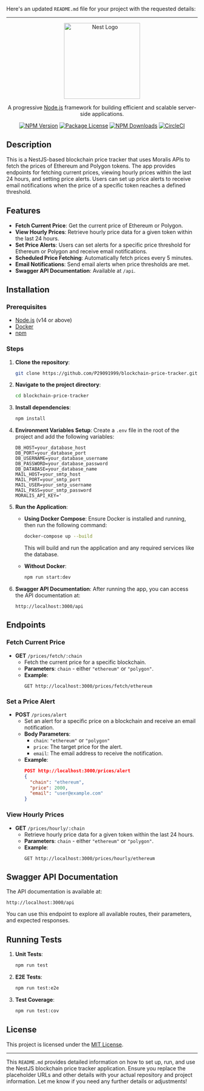Here's an updated `README.md` file for your project with the requested details:

---

<p align="center">
  <a href="http://nestjs.com/" target="blank"><img src="https://nestjs.com/img/logo-small.svg" width="200" alt="Nest Logo" /></a>
</p>

<p align="center">A progressive <a href="http://nodejs.org" target="_blank">Node.js</a> framework for building efficient and scalable server-side applications.</p>
<p align="center">
  <a href="https://www.npmjs.com/~nestjscore" target="_blank"><img src="https://img.shields.io/npm/v/@nestjs/core.svg" alt="NPM Version" /></a>
  <a href="https://www.npmjs.com/~nestjscore" target="_blank"><img src="https://img.shields.io/npm/l/@nestjs/core.svg" alt="Package License" /></a>
  <a href="https://www.npmjs.com/~nestjscore" target="_blank"><img src="https://img.shields.io/npm/dm/@nestjs/common.svg" alt="NPM Downloads" /></a>
  <a href="https://circleci.com/gh/nestjs/nest" target="_blank"><img src="https://img.shields.io/circleci/build/github/nestjs/nest/master" alt="CircleCI" /></a>
</p>

## Description

This is a NestJS-based blockchain price tracker that uses Moralis APIs to fetch the prices of Ethereum and Polygon tokens. The app provides endpoints for fetching current prices, viewing hourly prices within the last 24 hours, and setting price alerts. Users can set up price alerts to receive email notifications when the price of a specific token reaches a defined threshold.

## Features

- **Fetch Current Price**: Get the current price of Ethereum or Polygon.
- **View Hourly Prices**: Retrieve hourly price data for a given token within the last 24 hours.
- **Set Price Alerts**: Users can set alerts for a specific price threshold for Ethereum or Polygon and receive email notifications.
- **Scheduled Price Fetching**: Automatically fetch prices every 5 minutes.
- **Email Notifications**: Send email alerts when price thresholds are met.
- **Swagger API Documentation**: Available at `/api`.

## Installation

### Prerequisites
- [Node.js](https://nodejs.org/en/) (v14 or above)
- [Docker](https://www.docker.com/)
- [npm](https://www.npmjs.com/)

### Steps

1. **Clone the repository**:
   ```bash
   git clone https://github.com/P29091999/blockchain-price-tracker.git
   ```

2. **Navigate to the project directory**:
   ```bash
   cd blockchain-price-tracker
   ```

3. **Install dependencies**:
   ```bash
   npm install
   ```

4. **Environment Variables Setup**:
   Create a `.env` file in the root of the project and add the following variables:

   ```env
   DB_HOST=your_database_host
   DB_PORT=your_database_port
   DB_USERNAME=your_database_username
   DB_PASSWORD=your_database_password
   DB_DATABASE=your_database_name
   MAIL_HOST=your_smtp_host
   MAIL_PORT=your_smtp_port
   MAIL_USER=your_smtp_username
   MAIL_PASS=your_smtp_password
   MORALIS_API_KEY='
   ```

5. **Run the Application**:
   - **Using Docker Compose**:
     Ensure Docker is installed and running, then run the following command:
     ```bash
     docker-compose up --build
     ```
     This will build and run the application and any required services like the database.

   - **Without Docker**:
     ```bash
     npm run start:dev
     ```

6. **Swagger API Documentation**:
   After running the app, you can access the API documentation at:
   ```
   http://localhost:3000/api
   ```

## Endpoints

### Fetch Current Price
- **GET** `/prices/fetch/:chain`
  - Fetch the current price for a specific blockchain.
  - **Parameters**: `chain` - either `"ethereum"` or `"polygon"`.
  - **Example**:
    ```
    GET http://localhost:3000/prices/fetch/ethereum
    ```

### Set a Price Alert
- **POST** `/prices/alert`
  - Set an alert for a specific price on a blockchain and receive an email notification.
  - **Body Parameters**:
    - `chain`: `"ethereum"` or `"polygon"`
    - `price`: The target price for the alert.
    - `email`: The email address to receive the notification.
  - **Example**:
    ```json
    POST http://localhost:3000/prices/alert
    {
      "chain": "ethereum",
      "price": 2000,
      "email": "user@example.com"
    }
    ```

### View Hourly Prices
- **GET** `/prices/hourly/:chain`
  - Retrieve hourly price data for a given token within the last 24 hours.
  - **Parameters**: `chain` - either `"ethereum"` or `"polygon"`.
  - **Example**:
    ```
    GET http://localhost:3000/prices/hourly/ethereum
    ```

## Swagger API Documentation

The API documentation is available at:
```
http://localhost:3000/api
```
You can use this endpoint to explore all available routes, their parameters, and expected responses.

## Running Tests

1. **Unit Tests**:
   ```bash
   npm run test
   ```

2. **E2E Tests**:
   ```bash
   npm run test:e2e
   ```

3. **Test Coverage**:
   ```bash
   npm run test:cov
   ```

## License

This project is licensed under the [MIT License](LICENSE).

---

This `README.md` provides detailed information on how to set up, run, and use the NestJS blockchain price tracker application. Ensure you replace the placeholder URLs and other details with your actual repository and project information. Let me know if you need any further details or adjustments!